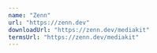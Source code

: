 ```yaml
---
name: "Zenn"
url: "https://zenn.dev"
downloadUrl: "https://zenn.dev/mediakit"
termsUrl: "https://zenn.dev/mediakit"
---
```

